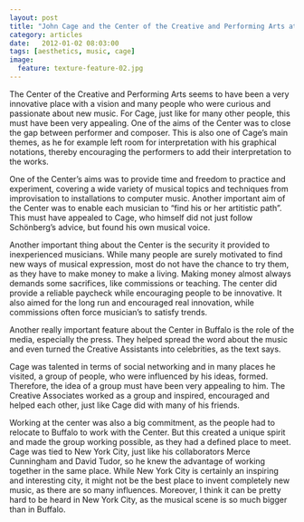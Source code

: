 ```yaml
---
layout: post
title: "John Cage and the Center of the Creative and Performing Arts at SUNY Buffalo"
category: articles
date:   2012-01-02 08:03:00
tags: [aesthetics, music, cage]
image:
  feature: texture-feature-02.jpg
---
```


The Center of the Creative and Performing Arts seems to have been a very innovative place with a vision and many people who were curious and passionate about new music. For Cage, just like for many other people, this must have been very appealing. One of the aims of the Center was to close the gap between performer and composer. This is also one of Cage’s main themes, as he for example left room for interpretation with his graphical notations, thereby encouraging the performers to add their interpretation to the works. 

One of the Center’s aims was to provide time and freedom to practice and experiment, covering a wide variety of musical topics and techniques from improvisation to installations to computer music. Another important aim of the Center was to enable each musician to “find his or her artitistic path”. This must have appealed to Cage, who himself did not just follow Schönberg’s advice, but found his own musical voice.

Another important thing about the Center is the security it provided to inexperienced musicians. While many people are surely motivated to find new ways of musical expression, most do not have the chance to try them, as they have to make money to make a living. Making money almost always demands some sacrifices, like commissions or teaching. The center did provide a reliable paycheck while encouraging people to be innovative. It also aimed for the long run and encouraged real innovation, while commissions often force musician’s to satisfy trends.

Another really important feature about the Center in Buffalo is the role of the media, especially the press. They helped spread the word about the music and even turned the Creative Assistants into celebrities, as the text says.

Cage was talented in terms of social networking and in many places he visited, a group of people, who were influenced by his ideas, formed. Therefore, the idea of a group must have been very appealing to him. The Creative Associates worked as a group and inspired, encouraged and helped each other, just like Cage did with many of his friends. 

Working at the center was also a big commitment, as the people had to relocate to Buffalo to work with the Center. But this created a unique spirit and made the group working possible, as they had a defined place to meet. Cage was tied to New York City, just like his collaborators Merce Cunningham and David Tudor, so he knew the advantage of working together in the same place. While New York City is certainly an inspiring and interesting city, it might not be the best place to invent completely new music, as there are so many influences. Moreover, I think it can be pretty hard to be heard in New York City, as the musical scene is so much bigger than in Buffalo.

